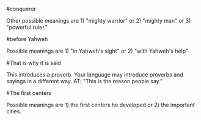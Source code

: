 #conqueror

Other possible meanings are 1) "mighty warrior" or 2) "mighty man" or 3) "powerful ruler."

#before Yahweh

Possible meanings are 1) "in Yahweh's sight" or 2) "with Yahweh's help"

#That is why it is said

This introduces a proverb. Your language may introduce proverbs and sayings in a different way. AT: "This is the reason people say."

#The first centers

Possible meanings are 1) the first centers he developed or 2) the important cities.